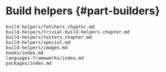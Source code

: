 # Build helpers {#part-builders}

```{=include=} chapters
build-helpers/fetchers.chapter.md
build-helpers/trivial-build-helpers.chapter.md
build-helpers/testers.chapter.md
build-helpers/special.md
build-helpers/images.md
hooks/index.md
languages-frameworks/index.md
packages/index.md
```
